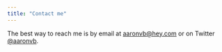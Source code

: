 ```yaml
---
title: "Contact me"
---
```


The best way to reach me is by email at [aaronvb@hey.com](mailto:aaronvb@hey.com) or on Twitter [@aaronvb](https://twitter.com/aaronvb).